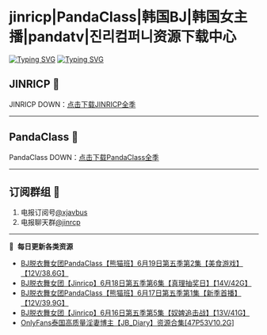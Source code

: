 # jinricp|PandaClass|韩国BJ|韩国女主播|pandatv|진리컴퍼니资源下载中心   
[![Typing SVG](https://readme-typing-svg.herokuapp.com?font=Fira+Code&pause=1000&center=true&vCenter=true&random=true&width=435&lines=所有链接都需要翻墙访问)](https://jinri-cp.neocities.org/free.html)
[![Typing SVG](https://readme-typing-svg.herokuapp.com?font=Fira+Code&pause=1000&center=true&vCenter=true&random=true&width=435&lines=点击进入福利资源下载中心)](https://pandaclass.neocities.org/)
## JINRICP 👋   
JINRICP DOWN：[点击下载JINRICP全季](https://mypikpak.com/s/VODz7HXQoqcX0UrvaXfDtFoPo1)
****
## PandaClass 💯   
PandaClass DOWN：[点击下载PandaClass全季](https://mypikpak.com/s/VOKOTZkoEnkyvCnELVSquM97o1)   
****
## 订阅群组 🔞
1. 电报订阅号[@xjavbus](https://t.me/xjavbus)
2. 电报聊天群[@jinrcp](https://t.me/jinrcp)
**** 
📕 &nbsp;**每日更新各类资源**
<!-- BLOG-POST-LIST:START -->
- [BJ脱衣舞女团PandaClass【熊猫班】6月19日第五季第2集【美食游戏】【12V/38.6G】](https://fuli.rulel.com/417.html)
- [BJ脱衣舞女团【Jinricp】6月18日第五季第6集【真理抽奖日】【14V/42G】](https://fuli.rulel.com/416.html)
- [BJ脱衣舞女团PandaClass【熊猫班】6月17日第五季第1集【新季首播】【12V/39.9G】](https://fuli.rulel.com/415.html)
- [BJ脱衣舞女团【Jinricp】6月16日第五季第5集【奴婢追击战】【13V/41G】](https://fuli.rulel.com/414.html)
- [OnlyFans泰国高质量淫妻博主【JB_Diary】资源合集[47P53V10.2G]](https://fuli.rulel.com/413.html)
<!-- BLOG-POST-LIST:END -->
